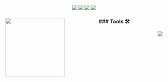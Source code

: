 <p align="center">
<img src="https://img.shields.io/badge/Age-36-brightgreen" />
  <img src="https://img.shields.io/badge/Focus-Full%20Stack-brightgreen" />
  <img src="https://img.shields.io/badge/Lives-BsAs%20Argentina-success" />
  <img src="https://img.shields.io/badge/Languages-Spanish%20%26%20English-brightgreen" />
</p>
<div align="center">
    <img height="190em" align="left" src="https://github-readme-stats-eight-theta.vercel.app/api/top-langs/?username=MicaelaEdith&layout=compact&langs_count=8&theme=algolia"/>
  <div align="right">
    <h3  align="center">### Tools 🛠️</h3>
    <img src="https://skillicons.dev/icons?i=cs,java,py,dotnet,spring,flask,maven,html,css,js,bootstrap,react,mysql,sqlite,unity,blender&perline=8"/>
  </div>
</div>
